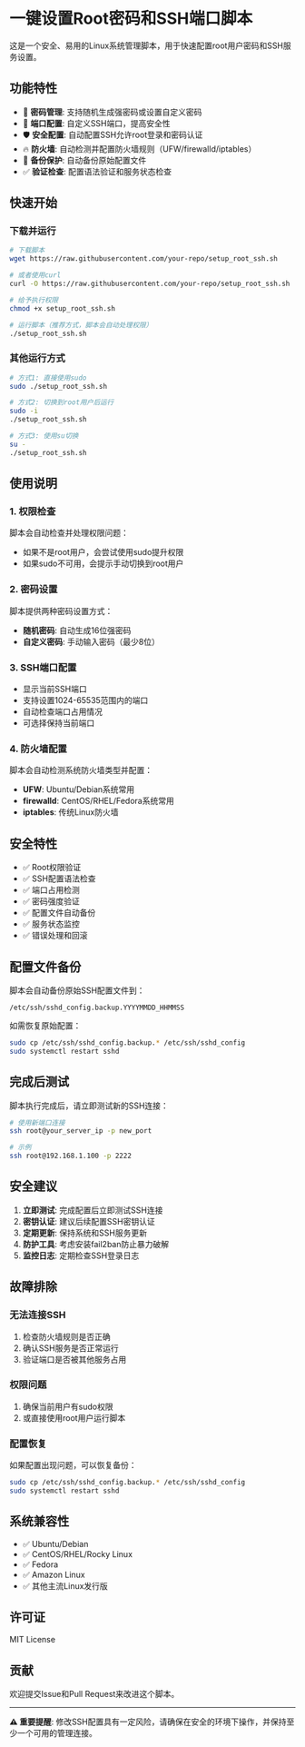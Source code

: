 # 一键设置Root密码和SSH端口脚本

这是一个安全、易用的Linux系统管理脚本，用于快速配置root用户密码和SSH服务设置。

## 功能特性

- 🔐 **密码管理**: 支持随机生成强密码或设置自定义密码
- 🚪 **端口配置**: 自定义SSH端口，提高安全性
- 🛡️ **安全配置**: 自动配置SSH允许root登录和密码认证
- 🔥 **防火墙**: 自动检测并配置防火墙规则（UFW/firewalld/iptables）
- 💾 **备份保护**: 自动备份原始配置文件
- ✅ **验证检查**: 配置语法验证和服务状态检查

## 快速开始

### 下载并运行

```bash
# 下载脚本
wget https://raw.githubusercontent.com/your-repo/setup_root_ssh.sh

# 或者使用curl
curl -O https://raw.githubusercontent.com/your-repo/setup_root_ssh.sh

# 给予执行权限
chmod +x setup_root_ssh.sh

# 运行脚本（推荐方式，脚本会自动处理权限）
./setup_root_ssh.sh
```

### 其他运行方式

```bash
# 方式1: 直接使用sudo
sudo ./setup_root_ssh.sh

# 方式2: 切换到root用户后运行
sudo -i
./setup_root_ssh.sh

# 方式3: 使用su切换
su -
./setup_root_ssh.sh
```

## 使用说明

### 1. 权限检查
脚本会自动检查并处理权限问题：
- 如果不是root用户，会尝试使用sudo提升权限
- 如果sudo不可用，会提示手动切换到root用户

### 2. 密码设置
脚本提供两种密码设置方式：
- **随机密码**: 自动生成16位强密码
- **自定义密码**: 手动输入密码（最少8位）

### 3. SSH端口配置
- 显示当前SSH端口
- 支持设置1024-65535范围内的端口
- 自动检查端口占用情况
- 可选择保持当前端口

### 4. 防火墙配置
脚本会自动检测系统防火墙类型并配置：
- **UFW**: Ubuntu/Debian系统常用
- **firewalld**: CentOS/RHEL/Fedora系统常用  
- **iptables**: 传统Linux防火墙

## 安全特性

- ✅ Root权限验证
- ✅ SSH配置语法检查
- ✅ 端口占用检测
- ✅ 密码强度验证
- ✅ 配置文件自动备份
- ✅ 服务状态监控
- ✅ 错误处理和回滚

## 配置文件备份

脚本会自动备份原始SSH配置文件到：
```
/etc/ssh/sshd_config.backup.YYYYMMDD_HHMMSS
```

如需恢复原始配置：
```bash
sudo cp /etc/ssh/sshd_config.backup.* /etc/ssh/sshd_config
sudo systemctl restart sshd
```

## 完成后测试

脚本执行完成后，请立即测试新的SSH连接：

```bash
# 使用新端口连接
ssh root@your_server_ip -p new_port

# 示例
ssh root@192.168.1.100 -p 2222
```

## 安全建议

1. **立即测试**: 完成配置后立即测试SSH连接
2. **密钥认证**: 建议后续配置SSH密钥认证
3. **定期更新**: 保持系统和SSH服务更新
4. **防护工具**: 考虑安装fail2ban防止暴力破解
5. **监控日志**: 定期检查SSH登录日志

## 故障排除

### 无法连接SSH
1. 检查防火墙规则是否正确
2. 确认SSH服务是否正常运行
3. 验证端口是否被其他服务占用

### 权限问题
1. 确保当前用户有sudo权限
2. 或直接使用root用户运行脚本

### 配置恢复
如果配置出现问题，可以恢复备份：
```bash
sudo cp /etc/ssh/sshd_config.backup.* /etc/ssh/sshd_config
sudo systemctl restart sshd
```

## 系统兼容性

- ✅ Ubuntu/Debian
- ✅ CentOS/RHEL/Rocky Linux
- ✅ Fedora
- ✅ Amazon Linux
- ✅ 其他主流Linux发行版

## 许可证

MIT License

## 贡献

欢迎提交Issue和Pull Request来改进这个脚本。

---

**⚠️ 重要提醒**: 修改SSH配置具有一定风险，请确保在安全的环境下操作，并保持至少一个可用的管理连接。